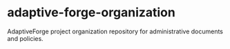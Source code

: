 adaptive-forge-organization
===========================

AdaptiveForge project organization repository for administrative documents and policies.